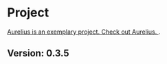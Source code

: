 # Project
 [Aurelius is an exemplary project. Check out Aurelius. ](https://github.com/mustafabinguldev/Aurelius).
## Version: 0.3.5 